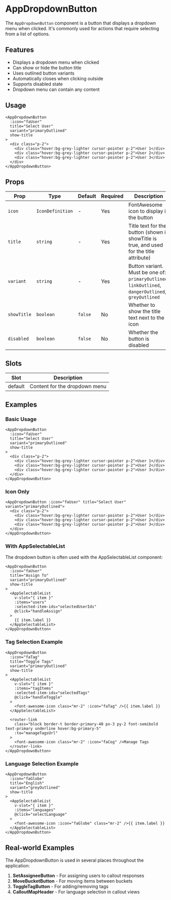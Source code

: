 # AppDropdownButton

The `AppDropdownButton` component is a button that displays a dropdown menu when clicked. It's commonly used for actions that require selecting from a list of options.

## Features

- Displays a dropdown menu when clicked
- Can show or hide the button title
- Uses outlined button variants
- Automatically closes when clicking outside
- Supports disabled state
- Dropdown menu can contain any content

## Usage

```vue
<AppDropdownButton
  :icon="faUser"
  title="Select User"
  variant="primaryOutlined"
  show-title
>
  <div class="p-2">
    <div class="hover:bg-grey-lighter cursor-pointer p-2">User 1</div>
    <div class="hover:bg-grey-lighter cursor-pointer p-2">User 2</div>
    <div class="hover:bg-grey-lighter cursor-pointer p-2">User 3</div>
  </div>
</AppDropdownButton>
```

## Props

| Prop        | Type             | Default | Required | Description                                                                                         |
| ----------- | ---------------- | ------- | -------- | --------------------------------------------------------------------------------------------------- |
| `icon`      | `IconDefinition` | -       | Yes      | FontAwesome icon to display in the button                                                           |
| `title`     | `string`         | -       | Yes      | Title text for the button (shown if showTitle is true, and used for the title attribute)            |
| `variant`   | `string`         | -       | Yes      | Button variant. Must be one of: `primaryOutlined`, `linkOutlined`, `dangerOutlined`, `greyOutlined` |
| `showTitle` | `boolean`        | `false` | No       | Whether to show the title text next to the icon                                                     |
| `disabled`  | `boolean`        | `false` | No       | Whether the button is disabled                                                                      |

## Slots

| Slot    | Description                   |
| ------- | ----------------------------- |
| default | Content for the dropdown menu |

## Examples

### Basic Usage

```vue
<AppDropdownButton
  :icon="faUser"
  title="Select User"
  variant="primaryOutlined"
  show-title
>
  <div class="p-2">
    <div class="hover:bg-grey-lighter cursor-pointer p-2">User 1</div>
    <div class="hover:bg-grey-lighter cursor-pointer p-2">User 2</div>
    <div class="hover:bg-grey-lighter cursor-pointer p-2">User 3</div>
  </div>
</AppDropdownButton>
```

### Icon Only

```vue
<AppDropdownButton :icon="faUser" title="Select User" variant="primaryOutlined">
  <div class="p-2">
    <div class="hover:bg-grey-lighter cursor-pointer p-2">User 1</div>
    <div class="hover:bg-grey-lighter cursor-pointer p-2">User 2</div>
    <div class="hover:bg-grey-lighter cursor-pointer p-2">User 3</div>
  </div>
</AppDropdownButton>
```

### With AppSelectableList

The dropdown button is often used with the AppSelectableList component:

```vue
<AppDropdownButton
  :icon="faUser"
  title="Assign To"
  variant="primaryOutlined"
  show-title
>
  <AppSelectableList
    v-slot="{ item }"
    :items="users"
    :selected-item-ids="selectedUserIds"
    @click="handleAssign"
  >
    {{ item.label }}
  </AppSelectableList>
</AppDropdownButton>
```

### Tag Selection Example

```vue
<AppDropdownButton
  :icon="faTag"
  title="Toggle Tags"
  variant="primaryOutlined"
  show-title
>
  <AppSelectableList
    v-slot="{ item }"
    :items="tagItems"
    :selected-item-ids="selectedTags"
    @click="handleToggle"
  >
    <font-awesome-icon class="mr-2" :icon="faTag" />{{ item.label }}
  </AppSelectableList>
  
  <router-link
    class="block border-t border-primary-40 px-3 py-2 font-semibold text-primary underline hover:bg-primary-5"
    :to="manageTagsUrl"
  >
    <font-awesome-icon class="mr-2" :icon="faCog" />Manage Tags
  </router-link>
</AppDropdownButton>
```

### Language Selection Example

```vue
<AppDropdownButton
  :icon="faGlobe"
  title="English"
  variant="greyOutlined"
  show-title
>
  <AppSelectableList
    v-slot="{ item }"
    :items="languages"
    @click="selectLanguage"
  >
    <font-awesome-icon :icon="faGlobe" class="mr-2" />{{ item.label }}
  </AppSelectableList>
</AppDropdownButton>
```

## Real-world Examples

The AppDropdownButton is used in several places throughout the application:

1. **SetAssigneeButton** - For assigning users to callout responses
2. **MoveBucketButton** - For moving items between buckets
3. **ToggleTagButton** - For adding/removing tags
4. **CalloutMapHeader** - For language selection in callout views
